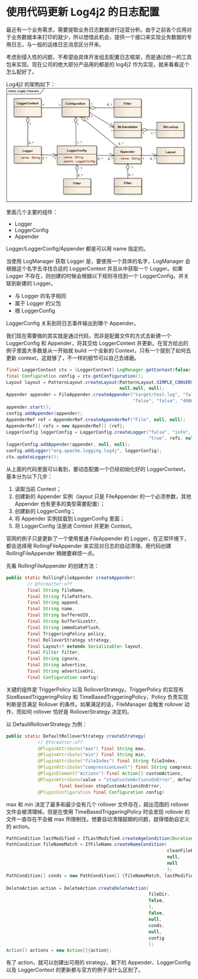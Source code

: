 # 使用代码更新 Log4j2 的日志配置

最近有一个业务需求，需要提取业务日志数据进行运营分析。由于之前各个应用对于业务数据本来打印的就少，所以想借此机会，提供一个接口来实现业务数据的专用日志，与一般的运维日志消息区分开来。

考虑到侵入性的问题，不希望由具体开发组去配置日志框架，而是通过统一的工具包来实现。现在公司的绝大部分产品用的都是的 log4j2 作为实现，就来看看这个怎么配好了。

Log4j2 的架构如下： ![img](/assets/images/Log4jClasses.jpg)

里面几个主要的组件：

-   Logger
-   LoggerConfig
-   Appender

Logger/LoggerConfig/Appender 都是可以用 name 指定的。

当使用 LogManager 获取 Logger 是，要使用一个具体的名字，LogManager 会根据这个名字去寻找合适的 LoggerContext 并且从中获取一个 Logger。如果 Logger 不存在，则创建的时候会根据以下规则寻找到一个 LoggerConfig，并关联到新建的 Logger。

-   与 Logger 的名字相同
-   属于 Logger 的父包
-   根 LoggerConfig

LoggerConfig 关系到将日志事件输出到哪个 Appender。

我们现在需要做的其实就是通过代码，而非是配置文件的方式去新建一个 LoggerConfig 和 Appender，将其交给 LoggerContext 并更新。在官方给出的例子里面大多数是从一开始就 build 一个全新的 Context，只有一个提到了如何去更新 context，这就够了，不一样的细节可以自己去琢磨。

```java
final LoggerContext ctx = (LoggerContext) LogManager.getContext(false);
final Configuration config = ctx.getConfiguration();
Layout layout = PatternLayout.createLayout(PatternLayout.SIMPLE_CONVERSION_PATTERN, config, null,
                                           null,null, null);
Appender appender = FileAppender.createAppender("target/test.log", "false", "false", "File", "true",
                                                "false", "false", "4000", layout, null, "false", null, config);
appender.start();
config.addAppender(appender);
AppenderRef ref = AppenderRef.createAppenderRef("File", null, null);
AppenderRef[] refs = new AppenderRef[] {ref};
LoggerConfig loggerConfig = LoggerConfig.createLogger("false", "info", "org.apache.logging.log4j",
                                                      "true", refs, null, config, null );
loggerConfig.addAppender(appender, null, null);
config.addLogger("org.apache.logging.log4j", loggerConfig);
ctx.updateLoggers();
```

从上面的代码里面可以看到，要动态配置一个已经初始化好的 LoggerContext，基本分为以下几步：

1.  读取当前 Context；
2.  创建新的 Appender 实例（layout 只是 FileAppender 的一个必须参数，其他 Appender 也有更多的类型需要配置）；
3.  创建新的 LoggerConfig；
4.  将 Appender 实例挂载到 LoggerConfig 里面；
5.  将 LoggerConfig 注册进 Context 并更新 Context。

官网的例子只是更新了一个使用普通 FileAppender 的 Logger，在正常环境下，都会选择用 RollingFileAppender 来实现对日志的自动清理。用代码创建 RollingFileAppender 稍微要麻烦一点。

先看 RollingFileAppender 的创建方法：

```java
public static RollingFileAppender createAppender(
        // @formatter:off
        final String fileName,
        final String filePattern,
        final String append,
        final String name,
        final String bufferedIO,
        final String bufferSizeStr,
        final String immediateFlush,
        final TriggeringPolicy policy,
        final RolloverStrategy strategy,
        final Layout<? extends Serializable> layout,
        final Filter filter,
        final String ignore,
        final String advertise,
        final String advertiseUri,
        final Configuration config) 
```

关键的组件是 TriggerPolicy 以及 RolloverStrategy。TriggerPolicy 的实现有 SizeBasedTriggeringPolicy 和 TimeBasedTriggeringPolicy，Policy 负责实现判断是否满足 Rollover 的条件。如果满足的话，FileManager 会触发 rollover 动作，而如何 rollover 恰好是 RolloverStrategy 决定的。

以 DefaultRolloverStrategy 为例：

```java
public static DefaultRolloverStrategy createStrategy(
            // @formatter:off
            @PluginAttribute("max") final String max,
            @PluginAttribute("min") final String min,
            @PluginAttribute("fileIndex") final String fileIndex,
            @PluginAttribute("compressionLevel") final String compressionLevelStr,
            @PluginElement("Actions") final Action[] customActions,
            @PluginAttribute(value = "stopCustomActionsOnError", defaultBoolean = true)
                    final boolean stopCustomActionsOnError,
            @PluginConfiguration final Configuration config)
```

max 和 min 决定了最多和最少会有几个 rollover 文件存在，超出范围的 rollover 文件会被清理掉。但是在使用 TimeBasedTriggeringPolicy 时会发现 rollover 的文件一直存在不会被 max 所限制住。想要自动清理超期的问题，就得借助自定义的 action。

```java
PathCondition lastModified = IfLastModified.createAgeCondition(Duration.parse(totalTimeLimit), null);
PathCondition fileNameMatch = IfFileName.createNameCondition(
                                                             cleanFilePattern,
                                                             null,
                                                             null
                                                             );
PathCondition[] conds = new PathCondition[] {fileNameMatch, lastModified};

DeleteAction action = DeleteAction.createDeleteAction(
                                                      fileDir,
                                                      false,
                                                      1,
                                                      false,
                                                      null,
                                                      conds,
                                                      null,
                                                      config
                                                      );
Action[] actions = new Action[]{action};
```

有了 action，就可以创建出可用的 strategy，剩下的 Appender、LoggerConfig 以及 LoggerContext 的更新都与官方的例子没什么区别了。
